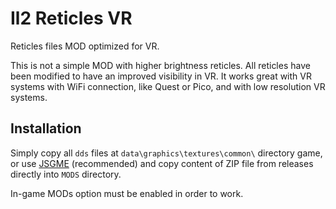 # Il2 Reticles VR

Reticles files MOD optimized for VR.

This is not a simple MOD with higher brightness reticles. All reticles have been modified to have an improved visibility in VR. It works great with VR systems with WiFi connection, like Quest or Pico, and with low resolution VR systems.

## Installation

Simply copy all `dds` files at `data\graphics\textures\common\` directory game, or use [JSGME](https://www.softpedia.com/get/Others/Miscellaneous/Generic-Mod-Enabler.shtml) (recommended) and copy content of ZIP file from releases directly into `MODS` directory.

In-game MODs option must be enabled in order to work.
